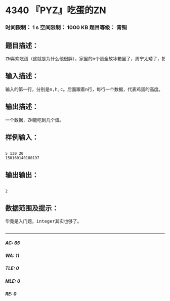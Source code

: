 # 4340 『PYZ』吃蛋的ZN   
### 时间限制： 1 s     空间限制： 1000 KB     题目等级： 青铜  
## 题目描述：  

<pre>
ZN喜欢吃蛋（这就是为什么他很胖），家里的n个蛋全放冰箱里了，周宁太矮了，把手伸直只有h厘米，无法够得到所有蛋，不过他有一把椅子，c厘米，请问他能吃到几个蛋。（爱探究的童鞋试一试用string?)
</pre>
  
  
## 输入描述：  

<pre>
输入的第一行，分别是n,h,c。后面跟着n行，每行一个数据，代表鸡蛋的高度。
</pre>
  
  
## 输出描述：  

<pre>
一个数据，ZN能吃到几个蛋。
</pre>
  
  
## 样例输入：  

<pre><code>
5 130 20  
150160140180197
</code></pre>
  
  
## 输出输出：  

<pre><code>
2
</code></pre>
  
  
## 数据范围及提示：  

<pre>
毕竟是入门题，integer其实也够了。  

</pre>
  
  
***  

##### AC: 65  
##### WA: 11  
##### TLE: 0  
##### MLE: 0  
##### RE: 0  
